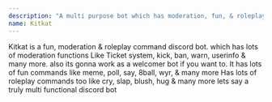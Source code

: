 ```yaml
---
description: "A multi purpose bot which has moderation, fun, & roleplay commands "
name: Kitkat
---
```


Kitkat is a fun, moderation & roleplay command discord bot.
which has lots of moderation functions Like Ticket system, kick, ban, warn, userinfo & many more.
also its gonna work as a welcomer bot if you want to.
It has lots of fun commands like meme, poll, say, 8ball, wyr, & many more 
Has lots of roleplay commands too like cry, slap, blush, hug & many more
lets say a truly multi functional discord bot 
